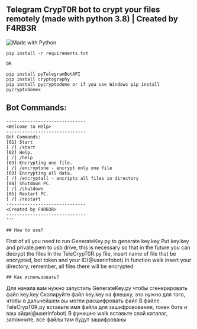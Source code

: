 ## Telegram CrypT0R bot to crypt your files remotely (made with python 3.8) | Created by F4RB3R
![Made with Python](https://img.shields.io/badge/Made%20with-Python-3572A5.svg)

```
pip install -r requirements.txt

OR

pip install pyTelegramBotAPI
pip install cryptography
pip install pycryptodome or if you use Windows pip install pycryptodomex
```

## Bot Commands:

```
------------------------------
<Welcome to Help>
------------------------------
Bot Commands:
[01] Start
[ /] /start
[02] Help.
[ /] /help
[03] Encrypting one file.
[ /] /encryptone - encrypt only one file
[03] Encrypting all data.
[ /] /encryptall - encripts all files in directory
[04] Shutdown PC.
[ /] /shutdown
[05] Restart PC.
[ /] /restart
------------------------------
<Created by F4RB3R>
------------------------------
'''

## How to use?
```
First of all you need to run GenerateKey.py to generate key.key
Put key.key and private.pem to usb drive, this is necessary so that in the future you can decrypt the files
In the TeleCrypT0R.py file, insert name of file that be encrypted, bot token and your ID(@userinfobot)
In function walk insert your directory, remember, all files there will be encrypted
```
## Как использовать?
```
Для начала вам нужно запустить GenerateKey.py чтобы сгенерировать файл key.key
Скопируйте файл key.key на флешку, это нужно для того, чтобы в дальнейшем вы могли расшифровать файл
В файле TeleCrypT0R.py вставьте имя файла для зашифровования, токен бота и ваш айди(@userinfobot)
В функцию walk вставьте свой каталог, запомните, все файлы там будут зашифрованы
```
